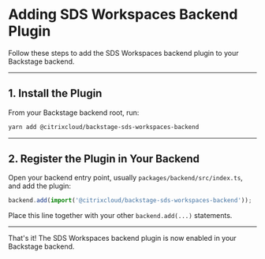 # Adding SDS Workspaces Backend Plugin

Follow these steps to add the SDS Workspaces backend plugin to your Backstage backend.

---

## 1. Install the Plugin

From your Backstage backend root, run:

```bash
yarn add @citrixcloud/backstage-sds-workspaces-backend
```

---

## 2. Register the Plugin in Your Backend

Open your backend entry point, usually `packages/backend/src/index.ts`, and add the plugin:

```typescript
backend.add(import('@citrixcloud/backstage-sds-workspaces-backend'));
```

Place this line together with your other `backend.add(...)` statements.

---

That's it! The SDS Workspaces backend plugin is now enabled in your Backstage backend.
